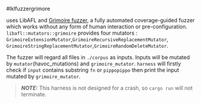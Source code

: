 #lklfuzzergrimore

uses LibAFL and [Grimoire fuzzer](https://www.usenix.org/system/files/sec19-blazytko.pdf), a fully automated coverage-guided fuzzer which works without any form of human interaction or pre-configuration. `libafl::mutators::grimoire` provides four mutators :
`GrimoireExtensionMutator`,`GrimoireRecursiveReplacementMutator`,
`GrimoireStringReplacementMutator`,`GrimoireRandomDeleteMutator`.

The fuzzer will regard all files in `./corpus` as inputs. Inputs will be mutated by `mutator`(havoc_mutations) and `grimoire_mutator`. `harness` will firstly check if `input` contains substring `fn` or `pippopippo` then print the input mutated by `grimoire_mutator`.
> **_NOTE:_**  This harness is not designed for a crash, so `cargo run` will not terminate.

